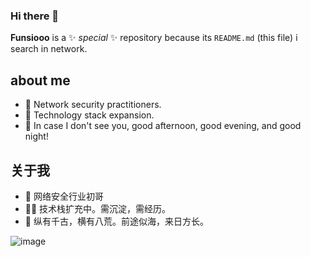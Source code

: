 ### Hi there 👋

**Funsiooo** is a ✨ _special_ ✨ repository because its `README.md` (this file) i search in network.

about me
---
- 🔭 Network security practitioners.
- 🤹‍ Technology stack expansion.
- 🌱 In case I don't see you, good afternoon, good evening, and good night!

关于我
---
- 🔭 网络安全行业初哥
- 🤹‍♂️ 技术栈扩充中。需沉淀，需经历。
- 🌱 纵有千古，横有八荒。前途似海，来日方长。

![image](https://user-images.githubusercontent.com/50167548/192682758-c041ae05-d467-463f-81f8-225fc9aac10a.png)
